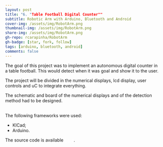 ```yaml
---
layout: post
title: "6. "Table Football Digital Counter""
subtitle: Robotic Arm with Arduino, Bluetooth and Android
cover-img: /assets/img/RobotArm.png
thumbnail-img: /assets/img/RobotArm.png
share-img: /assets/img/RobotArm.png
gh-repo: rcarapinha/RobotArm
gh-badge: [star, fork, follow]
tags: [arduino, bluetooth, android]
comments: false
---
```


The goal of this project was to implement an autonomous digital counter in a table football. This would detect when it was goal and show it to the user.

The project will be divided in the numerical displays, lcd display, user controls and uC to integrate everything.

The schematic and board of the numerical displays and of the detection method had to be designed.

<br> The following frameworks were used:
<ul>
  <li>KICad;</li>
  <li>Arduino.</li>
</ul>

The source code is available <a href="https://github.com/RCarapinha/TableFootballCounter" style="color:#fff">here</a>.